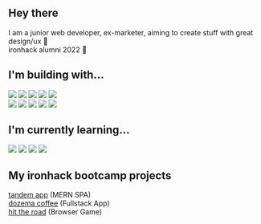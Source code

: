 ## Hey there
I am a junior web developer, ex-marketer, aiming to create stuff with great design/ux 💜
<br/>ironhack alumni 2022 💙

## I'm building with...
![](https://img.shields.io/badge/JavaScript-informational?style=flat&logo=JavaScript&logoColor=ColorName&color=black)
![](https://img.shields.io/badge/React.js-informational?style=flat&logo=react&logoColor=ColorName&color=black)
![](https://img.shields.io/badge/Node.js-informational?style=flat&logo=Node.js&logoColor=ColorName&color=black)
![](https://img.shields.io/badge/Express-informational?style=flat&logo=Express&logoColor=ColorName&color=black)
![](https://img.shields.io/badge/MongoDB-informational?style=flat&logo=MongoDB&logoColor=ColorName&color=black)
<br/>
![](https://img.shields.io/badge/CSS-informational?style=flat&logo=css3&logoColor=ColorName&color=black)
![](https://img.shields.io/badge/NPM-informational?style=flat&logo=npm&logoColor=ColorName&color=black)
![](https://img.shields.io/badge/Postman-informational?style=flat&logo=Postman&logoColor=ColorName&color=black)
![](https://img.shields.io/badge/heroku-informational?style=flat&logo=heroku&logoColor=ColorName&color=black)
![](https://img.shields.io/badge/Netlify-informational?style=flat&logo=Netlify&logoColor=ColorName&color=black)

## I'm currently learning...
![](https://img.shields.io/badge/TypeScript-informational?style=flat&logo=TypeScript&logoColor=ColorName&color=black)
![](https://img.shields.io/badge/Sass-informational?style=flat&logo=Sass&logoColor=ColorName&color=black)
![](https://img.shields.io/badge/React.native-informational?style=flat&logo=react&logoColor=ColorName&color=black)
![](https://img.shields.io/badge/Redux-informational?style=flat&logo=Redux&logoColor=ColorName&color=black)

## My ironhack bootcamp projects
[tandem app](https://app-tandem.netlify.app/) (MERN SPA)
<br/>
[dozema coffee](https://dozema-coffee.herokuapp.com/) (Fullstack App)
<br/> 
[hit the road](https://dorrrn.github.io/hit-the-road/) (Browser Game)

